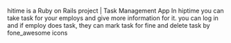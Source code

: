 hitime is a Ruby on Rails project | Task Management App
In hiptime you can take task for your employs and give more information for it.
you can log in and if employ does task, they can mark task for fine and delete task by fone_awesome icons
